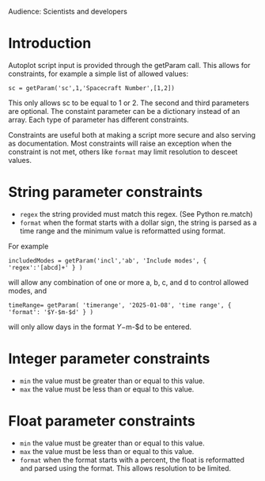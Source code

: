 Audience: Scientists and developers

# Introduction
Autoplot script input is provided through the getParam call.  This allows for constraints, for 
example a simple list of allowed values:
```
sc = getParam('sc',1,'Spacecraft Number',[1,2])
```
This only allows sc to be equal to 1 or 2.  The second and third parameters are optional.  The
constaint parameter can be a dictionary instead of an array.  Each type of parameter has different
constraints.  

Constraints are useful both at making a script more secure and also serving as 
documentation.  Most constraints will raise an exception when the constraint is not
met, others like <code>format</code> may limit resolution to desceet values.

# String parameter constraints
* <code>regex</code> the string provided must match this regex. (See Python re.match)
* <code>format</code> when the format starts with a dollar sign, the string is parsed as a time range and the minimum value is reformatted using format.

For example
```
includedModes = getParam('incl','ab', 'Include modes', { 'regex':'[abcd]+' } )
```
will allow any combination of one or more a, b, c, and d to control allowed modes, and
```
timeRange= getParam( 'timerange', '2025-01-08', 'time range', { 'format': '$Y-$m-$d' } )
```
will only allow days in the format $Y-$m-$d to be entered.

# Integer parameter constraints
* <code>min</code> the value must be greater than or equal to this value.
* <code>max</code> the value must be less than or equal to this value.

# Float parameter constraints
* <code>min</code> the value must be greater than or equal to this value.
* <code>max</code> the value must be less than or equal to this value.
* <code>format</code> when the format starts with a percent, the float is reformatted and parsed using the format.  This allows resolution to be limited.
